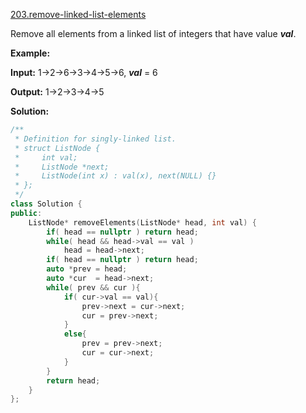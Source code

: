 [203.remove-linked-list-elements](https://leetcode.com/problems/remove-linked-list-elements/)  

Remove all elements from a linked list of integers that have value **_val_**.

**Example:**

  
**Input:**  1->2->6->3->4->5->6, _**val**_ = 6
  
**Output:** 1->2->3->4->5  



**Solution:**  

```cpp
/**
 * Definition for singly-linked list.
 * struct ListNode {
 *     int val;
 *     ListNode *next;
 *     ListNode(int x) : val(x), next(NULL) {}
 * };
 */
class Solution {
public:
    ListNode* removeElements(ListNode* head, int val) {
        if( head == nullptr ) return head;
        while( head && head->val == val )
            head = head->next;
        if( head == nullptr ) return head;
        auto *prev = head;
        auto *cur  = head->next;
        while( prev && cur ){
            if( cur->val == val){
                prev->next = cur->next;
                cur = prev->next;
            }
            else{
                prev = prev->next;
                cur = cur->next;
            }
        }
        return head;
    }
};
```
      
